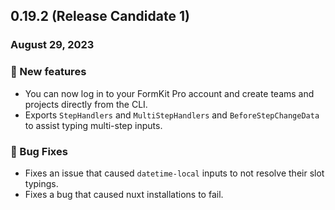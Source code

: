 ## 0.19.2 (Release Candidate 1)

### August 29, 2023

### 💪 New features

- You can now log in to your FormKit Pro account and create teams and projects directly from the CLI.
- Exports `StepHandlers` and `MultiStepHandlers` and `BeforeStepChangeData` to assist typing multi-step inputs.

### 🐛 Bug Fixes

- Fixes an issue that caused `datetime-local` inputs to not resolve their slot typings.
- Fixes a bug that caused nuxt installations to fail.
